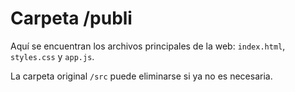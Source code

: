# Carpeta /publi

Aquí se encuentran los archivos principales de la web: `index.html`, `styles.css` y `app.js`.

La carpeta original `/src` puede eliminarse si ya no es necesaria.
